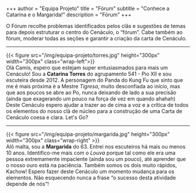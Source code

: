 +++
author = "Equipa Projeto"
title = "Fórum"
subtitle = "Conhece a Catarina e o Margarida!"
description = "Fórum"
+++

O Fórum recolhe problemas identificados pelos clãs e sugestões de temas para depois estruturar o centro do Cenáculo, o “fórum”. Cabe também ao fórum, moderar todas as seções e garantir a criação da carta de Cenáculo.

---

<!--more-->

{{< figure src="/img/equipa-projeto/torres.jpg" height="300px" width="300px" class="wrap-left">}}
​​​  
Olá Camis, espero que estejam super entusiasmados para mais um Cenáculo! Sou a **Catarina Torres** do agrupamento 541 - Pio XII e sou escuteira desde 2012. 
A personagem do Panda do Kung Fu que sinto que me é mais próxima é a Mestre _Tigresa_, muito desconfiada ao início, mas que aos poucos se abre ao Po, nunca deixando de lado a sua precisão (ainda que exagerando um pouco na força de vez em quando ahahah)
Deste Cenáculo espero ajudar a trazer ao de cima a voz e a crítica de todos os elementos do nosso clã de núcleo para a construção de uma Carta de Cenáculo coesa e clara.
Let's Go?


---

{{< figure src="/img/equipa-projeto/margarida.jpg" height="300px" width="300px" class="wrap-right" >}}
​  
Alô malta, sou a **Margarida** do 63. Entrei nos escuteiros há mais ou menos 10 anos.
Identifico-me mais com o _Louva_ porque tal como ele era uma pessoa extremamente impaciente (ainda sou um pouco), até aprender que o nosso ouro está na paciência. Também somos os dois muito rápidos, Kachow! 
Espero fazer deste Cenáculo um momento mudança para os elementos. Não esquecendo nunca a frase “o sucesso desta atividade depende de nós”!

​
